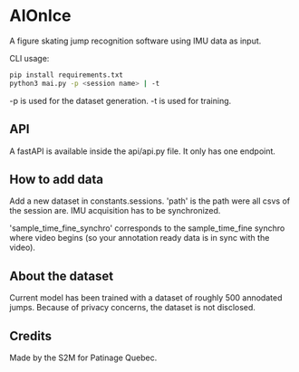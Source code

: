# AIOnIce

A figure skating jump recognition software using IMU data as input. 

CLI usage: 

```sh
pip install requirements.txt
python3 mai.py -p <session name> | -t
```

-p is used for the dataset generation.
-t is used for training.

## API

A fastAPI is available inside the api/api.py file. It only has one endpoint.


## How to add data

Add a new dataset in constants.sessions.
'path' is the path were all csvs of the session are. IMU acquisition has to be synchronized.

'sample_time_fine_synchro' corresponds to the sample_time_fine synchro where video begins (so your annotation ready data is in sync with the video).


## About the dataset

Current model has been trained with a dataset of roughly 500 annodated jumps.
Because of privacy concerns, the dataset is not disclosed.


## Credits

Made by the S2M for Patinage Quebec.
